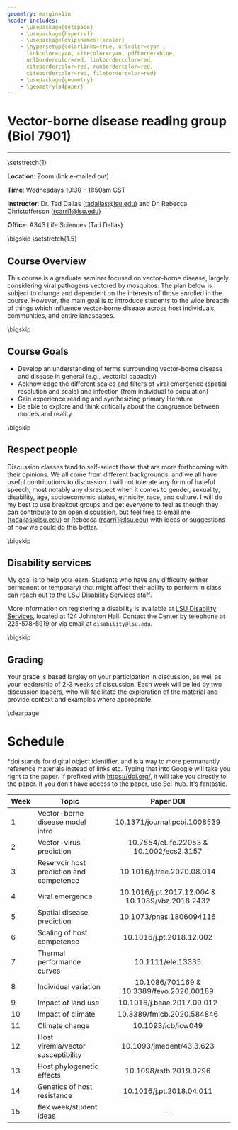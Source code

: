 ```yaml
---
geometry: margin=1in
header-includes:
    - \usepackage{setspace}
    - \usepackage{hyperref}
    - \usepackage[dvipsnames]{xcolor}
    - \hypersetup{colorlinks=true, urlcolor=cyan , 
      linkcolor=cyan, citecolor=cyan, pdfborder=blue,
      urlbordercolor=red, linkbordercolor=red,
      citebordercolor=red, runbordercolor=red,
      citebordercolor=red, filebordercolor=red}
    - \usepackage{geometry}
    - \geometry{a4paper}
---
```



# Vector-borne disease reading group (Biol 7901)

---

\setstretch{1}

**Location**: Zoom (link e-mailed out)

**Time**: Wednesdays 10:30 - 11:50am CST

**Instructor**: Dr. Tad Dallas (tadallas@lsu.edu) and Dr. Rebecca Christofferson (rcarri1@lsu.edu)

**Office**: A343 Life Sciences (Tad Dallas) 


\bigskip
\setstretch{1.5}


## Course Overview

This course is a graduate seminar focused on vector-borne disease, largely considering viral pathogens vectored by mosquitos. The plan below is subject to change and dependent on the interests of those enrolled in the course. However, the main goal is to introduce students to the wide breadth of things which influence vector-borne disease across host individuals, communities, and entire landscapes. 



\bigskip





## Course Goals

* Develop an understanding of terms surrounding vector-borne disease and disease in general (e.g., vectorial capacity)
* Acknowledge the different scales and filters of viral emergence (spatial resolution and scale) and infection (from individual to population)
* Gain experience reading and synthesizing primary literature
* Be able to explore and think critically about the congruence between models and reality





\bigskip

## Respect people

Discussion classes tend to self-select those that are more forthcoming with their opinions. We all come from different backgrounds, and we all have useful contributions to discussion. I will not tolerate any form of hateful speech, most notably any disrespect when it comes to gender, sexuality, disability, age, socioeconomic status, ethnicity, race, and culture. I will do my best to use breakout groups and get everyone to feel as though they can contribute to an open discussion, but feel free to email me (tadallas@lsu.edu) or Rebecca (rcarri1@lsu.edu) with ideas or suggestions of how we could do this better. 




\bigskip



## Disability services

My goal is to help you learn. Students who have any difficulty (either permanent or temporary) that might affect their ability to perform in class can reach out to the LSU Disability Services staff. 

More information on registering a disability is available at [LSU Disability Services](https://www.lsu.edu/disability/), located at 124 Johnston Hall. Contact the Center by telephone at 225-578-5919 or via email at `disability@lsu.edu`.






\bigskip


## Grading

Your grade is based largley on your participation in discussion, as well as your leadership of 2-3 weeks of discussion. Each week will be led by two discussion leaders, who will facilitate the exploration of the material and provide context and examples where appropriate. 










\clearpage

# Schedule

*doi stands for digital object identifier, and is a way to more permanantly reference materials instead of links etc. Typing that into Google will take you right to the paper. If prefixed with https://doi.org/, it will take you directly to the paper. If you don't have access to the paper, use Sci-hub. It's fantastic. 



| Week | Topic | Paper DOI|
| - |  ----- | :---: |
| 1  | Vector-borne disease model intro | 10.1371/journal.pcbi.1008539 |
| 2  | Vector-virus prediction |  10.7554/eLife.22053  &  10.1002/ecs2.3157|
| 3  | Reservoir host prediction and competence | 10.1016/j.tree.2020.08.014 |
| 4  | Viral emergence | 10.1016/j.pt.2017.12.004 & 10.1089/vbz.2018.2432|
| 5  | Spatial disease prediction | 10.1073/pnas.1806094116 | 
| 6  | Scaling of host competence | 10.1016/j.pt.2018.12.002 |
| 7  | Thermal performance curves | 10.1111/ele.13335 |
| 8  | Individual variation | 10.1086/701169 & 10.3389/fevo.2020.00189|
| 9  | Impact of land use | 10.1016/j.baae.2017.09.012 |
| 10  | Impact of climate | 10.3389/fmicb.2020.584846|
| 11  | Climate change  | 10.1093/icb/icw049  |
| 12  | Host viremia/vector susceptibility | 10.1093/jmedent/43.3.623 | 
| 13  | Host phylogenetic effects | 10.1098/rstb.2019.0296 |
| 14  | Genetics of host resistance | 10.1016/j.pt.2018.04.011| 
| 15  | flex week/student ideas   | --  |





